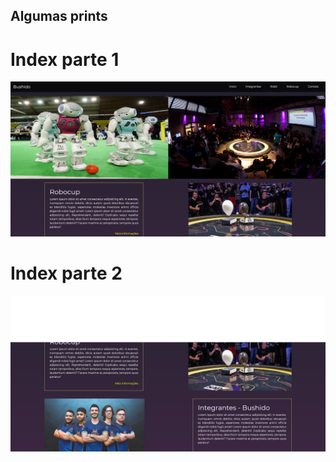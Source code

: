 <h2>Algumas prints</h2>

<h1>Index parte 1</h1>
<img src="/imagens/readme/index_1.png" alt="" />

<h1>Index parte 2</h1>
<img src="/imagens/readme/index_2.png" alt="" />
